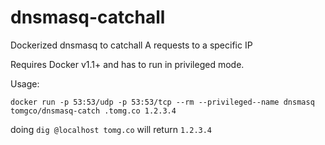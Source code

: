 dnsmasq-catchall
==============

Dockerized dnsmasq to catchall A requests to a specific IP

Requires Docker v1.1+ and has to run in privileged mode.

Usage:

`docker run -p 53:53/udp -p 53:53/tcp --rm --privileged--name dnsmasq tomgco/dnsmasq-catch .tomg.co 1.2.3.4`

doing `dig @localhost tomg.co` will return `1.2.3.4`
